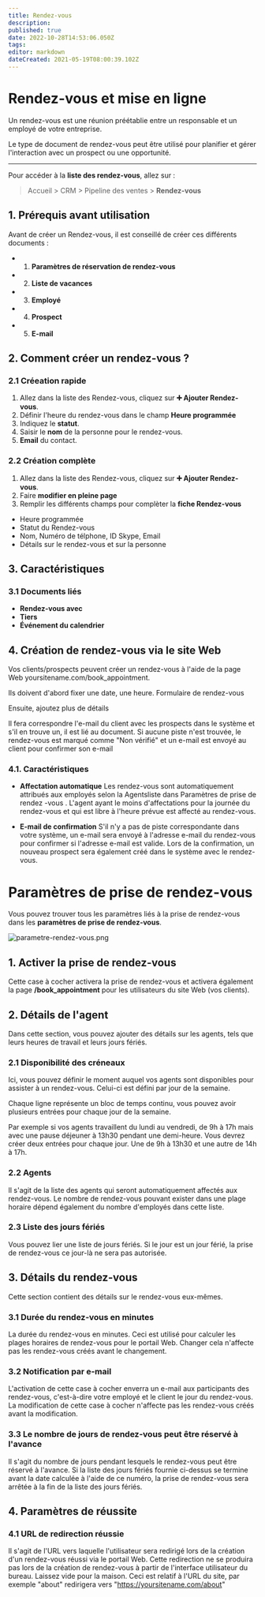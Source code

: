 ```yaml
---
title: Rendez-vous
description: 
published: true
date: 2022-10-28T14:53:06.050Z
tags: 
editor: markdown
dateCreated: 2021-05-19T08:00:39.102Z
---
```


# Rendez-vous et mise en ligne
Un rendez-vous est une réunion préétablie entre un responsable et un employé de votre entreprise.

Le type de document de rendez-vous peut être utilisé pour planifier et gérer l'interaction avec un prospect ou une opportunité.

---

Pour accéder à la **liste des rendez-vous**, allez sur :

> Accueil > CRM > Pipeline des ventes > **Rendez-vous**

## 1. Prérequis avant utilisation

Avant de créer un Rendez-vous, il est conseillé de créer ces différents documents : 

- 1. **Paramètres de réservation de rendez-vous**
- 2. **Liste de vacances**
- 3. **Employé**
- 4. **Prospect**
- 5. **E-mail**

## 2. Comment créer un rendez-vous ?

### 2.1 Créeation rapide

1. Allez dans la liste des Rendez-vous, cliquez sur **:heavy_plus_sign: Ajouter Rendez-vous**.
2. Définir l'heure du rendez-vous dans le champ **Heure programmée**
3. Indiquez le **statut**.
4. Saisir le **nom** de la personne pour le rendez-vous.
5. **Email** du contact.

### 2.2 Création complète

1. Allez dans la liste des Rendez-vous, cliquez sur **:heavy_plus_sign: Ajouter Rendez-vous**.
2. Faire **modifier en pleine page**
3. Remplir les différents champs pour complèter la **fiche Rendez-vous**
- Heure programmée
- Statut du Rendez-vous
- Nom, Numéro de télphone, ID Skype, Email
- Détails sur le rendez-vous et sur la personne

## 3. Caractéristiques

### 3.1 Documents liés

- **Rendez-vous avec**
- **Tiers**
- **Événement du calendrier**

## 4. Création de rendez-vous via le site Web

Vos clients/prospects peuvent créer un rendez-vous à l'aide de la page Web yoursitename.com/book_appointment.

Ils doivent d'abord fixer une date, une heure. Formulaire de rendez-vous

Ensuite, ajoutez plus de détails

Il fera correspondre l'e-mail du client avec les prospects dans le système et s'il en trouve un, il est lié au document. Si aucune piste n'est trouvée, le rendez-vous est marqué comme "Non vérifié" et un e-mail est envoyé au client pour confirmer son e-mail

### 4.1. Caractéristiques 

- **Affectation automatique**
Les rendez-vous sont automatiquement attribués aux employés selon la Agentsliste dans Paramètres de prise de rendez -vous . L'agent ayant le moins d'affectations pour la journée du rendez-vous et qui est libre à l'heure prévue est affecté au rendez-vous.


- **E-mail de confirmation**
S'il n'y a pas de piste correspondante dans votre système, un e-mail sera envoyé à l'adresse e-mail du rendez-vous pour confirmer si l'adresse e-mail est valide. Lors de la confirmation, un nouveau prospect sera également créé dans le système avec le rendez-vous.


# Paramètres de prise de rendez-vous

Vous pouvez trouver tous les paramètres liés à la prise de rendez-vous dans les **paramètres de prise de rendez-vous**.

![parametre-rendez-vous.png](/crm/parametre-rendez-vous.png)

## 1. Activer la prise de rendez-vous

Cette case à cocher activera la prise de rendez-vous et activera également la page **/book_appointment** pour les utilisateurs du site Web (vos clients).

## 2. Détails de l'agent

Dans cette section, vous pouvez ajouter des détails sur les agents, tels que leurs heures de travail et leurs jours fériés.

### 2.1 Disponibilité des créneaux

Ici, vous pouvez définir le moment auquel vos agents sont disponibles pour assister à un rendez-vous. Celui-ci est défini par jour de la semaine. 

Chaque ligne représente un bloc de temps continu, vous pouvez avoir plusieurs entrées pour chaque jour de la semaine.

Par exemple si vos agents travaillent du lundi au vendredi, de 9h à 17h mais avec une pause déjeuner à 13h30 pendant une demi-heure. Vous devrez créer deux entrées pour chaque jour. Une de 9h à 13h30 et une autre de 14h à 17h.

### 2.2 Agents

Il s'agit de la liste des agents qui seront automatiquement affectés aux rendez-vous. Le nombre de rendez-vous pouvant exister dans une plage horaire dépend également du nombre d'employés dans cette liste.

### 2.3 Liste des jours fériés

Vous pouvez lier une liste de jours fériés. Si le jour est un jour férié, la prise de rendez-vous ce jour-là ne sera pas autorisée.

## 3. Détails du rendez-vous

Cette section contient des détails sur le rendez-vous eux-mêmes.

### 3.1 Durée du rendez-vous en minutes

La durée du rendez-vous en minutes. Ceci est utilisé pour calculer les plages horaires de rendez-vous pour le portail Web. Changer cela n'affecte pas les rendez-vous créés avant le changement.

### 3.2 Notification par e-mail

L'activation de cette case à cocher enverra un e-mail aux participants des rendez-vous, c'est-à-dire votre employé et le client le jour du rendez-vous. La modification de cette case à cocher n'affecte pas les rendez-vous créés avant la modification.

### 3.3 Le nombre de jours de rendez-vous peut être réservé à l'avance

Il s'agit du nombre de jours pendant lesquels le rendez-vous peut être réservé à l'avance. Si la liste des jours fériés fournie ci-dessus se termine avant la date calculée à l'aide de ce numéro, la prise de rendez-vous sera arrêtée à la fin de la liste des jours fériés.

## 4. Paramètres de réussite

### 4.1 URL de redirection réussie

Il s'agit de l'URL vers laquelle l'utilisateur sera redirigé lors de la création d'un rendez-vous réussi via le portail Web. Cette redirection ne se produira pas lors de la création de rendez-vous à partir de l'interface utilisateur du bureau. Laissez vide pour la maison. Ceci est relatif à l'URL du site, par exemple "about" redirigera vers "https://yoursitename.com/about"